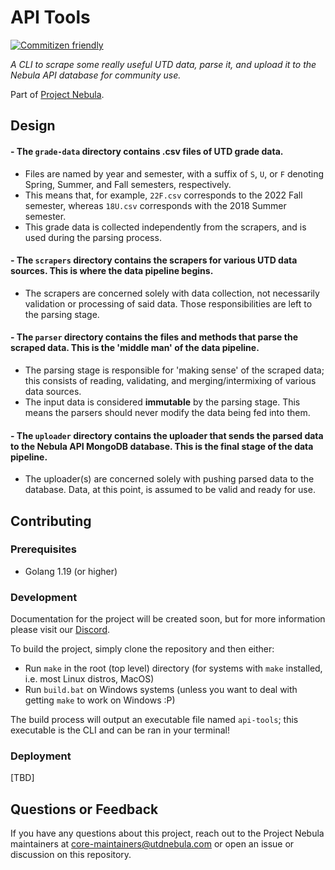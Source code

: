 # API Tools

[![Commitizen friendly](https://img.shields.io/badge/commitizen-friendly-brightgreen.svg)](http://commitizen.github.io/cz-cli/)

_A CLI to scrape some really useful UTD data, parse it, and upload it to the Nebula API database for community use._

Part of [Project Nebula](https://about.utdnebula.com).

## Design

#### - The `grade-data` directory contains .csv files of UTD grade data. 
  - Files are named by year and semester, with a suffix of `S`, `U`, or `F` denoting Spring, Summer, and Fall semesters, respectively.
  - This means that, for example, `22F.csv` corresponds to the 2022 Fall semester, whereas `18U.csv` corresponds with the 2018 Summer semester.
  - This grade data is collected independently from the scrapers, and is used during the parsing process.
#### - The `scrapers` directory contains the scrapers for various UTD data sources. This is where the data pipeline begins.
  - The scrapers are concerned solely with data collection, not necessarily validation or processing of said data. Those responsibilities are left to the parsing stage.
#### - The `parser` directory contains the files and methods that parse the scraped data. This is the 'middle man' of the data pipeline.
  - The parsing stage is responsible for 'making sense' of the scraped data; this consists of reading, validating, and merging/intermixing of various data sources.
  - The input data is considered **immutable** by the parsing stage. This means the parsers should never modify the data being fed into them.
#### - The `uploader` directory contains the uploader that sends the parsed data to the Nebula API MongoDB database. This is the final stage of the data pipeline.
  - The uploader(s) are concerned solely with pushing parsed data to the database. Data, at this point, is assumed to be valid and ready for use.

## Contributing

### Prerequisites

- Golang 1.19 (or higher)

### Development

Documentation for the project will be created soon, but for more information please visit our [Discord](https://discord.com/invite/tcpcnfxmeQ).

To build the project, simply clone the repository and then either:
  - Run `make` in the root (top level) directory (for systems with `make` installed, i.e. most Linux distros, MacOS)
  - Run `build.bat` on Windows systems (unless you want to deal with getting `make` to work on Windows :P)

The build process will output an executable file named `api-tools`; this executable is the CLI and can be ran in your terminal!

### Deployment

[TBD]

## Questions or Feedback

If you have any questions about this project, reach out to the Project Nebula
maintainers at core-maintainers@utdnebula.com or open an issue or discussion on
this repository.
